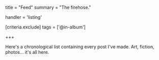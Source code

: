 title = "Feed"
summary = "The firehose."

handler = 'listing'

[criteria.exclude]
tags = ['@in-album']

+++

Here's a chronological list containing every post I've made.
Art, fiction, photos... it's all here.
